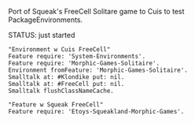 Port of Squeak's FreeCell Solitare game to Cuis to test PackageEnvironments.

STATUS: just started

````Smalltalk
"Environment w Cuis FreeCell"
Feature require: 'System-Environments'.
Feature require: 'Morphic-Games-Solitaire'.
Environment fromFeature: 'Morphic-Games-Solitaire'.  
Smalltalk at: #Klondike put: nil.
Smalltalk at: #FreeCell put: nil.
Smalltalk flushClassNameCache.

"Feature w Squeak FreeCell"
Feature require: 'Etoys-Squeakland-Morphic-Games'.
````